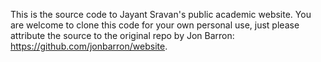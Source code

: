 This is the source code to Jayant Sravan's public academic website. You are welcome to clone this code for your own personal use, just please attribute the source to the original repo by Jon Barron: https://github.com/jonbarron/website.
